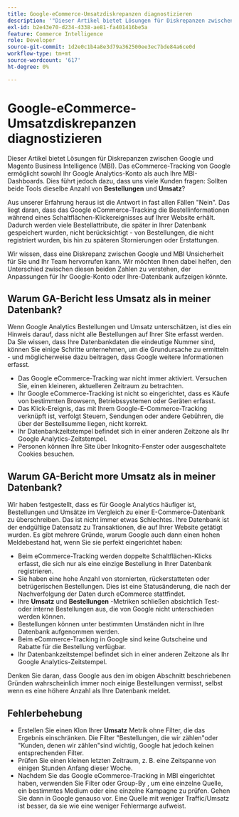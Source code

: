 ```yaml
---
title: Google-eCommerce-Umsatzdiskrepanzen diagnostizieren
description: '"Dieser Artikel bietet Lösungen für Diskrepanzen zwischen Google und Magento Business Intelligence (MBI). Das Google eCommerce-Tracking ermöglicht sowohl Ihr Google Analytics-Konto als auch Ihre MBI-Dashboards, aber es stellt viele Kunden in Frage: Sollten beide Tools die gleiche Anzahl von **Bestellungen** und **Umsatz** melden?'''
exl-id: b2e43e70-d234-4338-ae81-fa401416be5a
feature: Commerce Intelligence
role: Developer
source-git-commit: 1d2e0c1b4a8e3d79a362500ee3ec7bde84a6ce0d
workflow-type: tm+mt
source-wordcount: '617'
ht-degree: 0%

---
```


# Google-eCommerce-Umsatzdiskrepanzen diagnostizieren

Dieser Artikel bietet Lösungen für Diskrepanzen zwischen Google und Magento Business Intelligence (MBI). Das eCommerce-Tracking von Google ermöglicht sowohl Ihr Google Analytics-Konto als auch Ihre MBI-Dashboards. Dies führt jedoch dazu, dass uns viele Kunden fragen: Sollten beide Tools dieselbe Anzahl von **Bestellungen** und **Umsatz**?

Aus unserer Erfahrung heraus ist die Antwort in fast allen Fällen &quot;Nein&quot;. Das liegt daran, dass das Google eCommerce-Tracking die Bestellinformationen während eines Schaltflächen-Klickereignisses auf Ihrer Website erhält. Dadurch werden viele Bestellattribute, die später in Ihrer Datenbank gespeichert wurden, nicht berücksichtigt - von Bestellungen, die nicht registriert wurden, bis hin zu späteren Stornierungen oder Erstattungen.

Wir wissen, dass eine Diskrepanz zwischen Google und MBI Unsicherheit für Sie und Ihr Team hervorrufen kann. Wir möchten Ihnen dabei helfen, den Unterschied zwischen diesen beiden Zahlen zu verstehen, der Anpassungen für Ihr Google-Konto oder Ihre-Datenbank aufzeigen könnte.

## Warum GA-Bericht **less** Umsatz als in meiner Datenbank?

Wenn Google Analytics Bestellungen und Umsatz unterschätzen, ist dies ein Hinweis darauf, dass nicht alle Bestellungen auf Ihrer Site erfasst werden. Da Sie wissen, dass Ihre Datenbankdaten die eindeutige Nummer sind, können Sie einige Schritte unternehmen, um die Grundursache zu ermitteln - und möglicherweise dazu beitragen, dass Google weitere Informationen erfasst.

* Das Google eCommerce-Tracking war nicht immer aktiviert. Versuchen Sie, einen kleineren, aktuelleren Zeitraum zu betrachten.
* Ihr Google eCommerce-Tracking ist nicht so eingerichtet, dass es Käufe von bestimmten Browsern, Betriebssystemen oder Geräten erfasst.
* Das Klick-Ereignis, das mit Ihrem Google-E-Commerce-Tracking verknüpft ist, verfolgt Steuern, Sendungen oder andere Gebühren, die über der Bestellsumme liegen, nicht korrekt.
* Ihr Datenbankzeitstempel befindet sich in einer anderen Zeitzone als Ihr Google Analytics-Zeitstempel.
* Personen können Ihre Site über Inkognito-Fenster oder ausgeschaltete Cookies besuchen.

## Warum GA-Bericht **more** Umsatz als in meiner Datenbank?

Wir haben festgestellt, dass es für Google Analytics häufiger ist, Bestellungen und Umsätze im Vergleich zu einer E-Commerce-Datenbank zu überschreiben. Das ist nicht immer etwas Schlechtes. Ihre Datenbank ist der endgültige Datensatz zu Transaktionen, die auf Ihrer Website getätigt wurden. Es gibt mehrere Gründe, warum Google auch dann einen hohen Meldebestand hat, wenn Sie sie perfekt eingerichtet haben:

* Beim eCommerce-Tracking werden doppelte Schaltflächen-Klicks erfasst, die sich nur als eine einzige Bestellung in Ihrer Datenbank registrieren.
* Sie haben eine hohe Anzahl von stornierten, rückerstatteten oder betrügerischen Bestellungen. Dies ist eine Statusänderung, die nach der Nachverfolgung der Daten durch eCommerce stattfindet.
* Ihre **Umsatz** und **Bestellungen** -Metriken schließen absichtlich Test- oder interne Bestellungen aus, die von Google nicht unterschieden werden können.
* Bestellungen können unter bestimmten Umständen nicht in Ihre Datenbank aufgenommen werden.
* Beim eCommerce-Tracking in Google sind keine Gutscheine und Rabatte für die Bestellung verfügbar.
* Ihr Datenbankzeitstempel befindet sich in einer anderen Zeitzone als Ihr Google Analytics-Zeitstempel.

Denken Sie daran, dass Google aus den im obigen Abschnitt beschriebenen Gründen wahrscheinlich immer noch einige Bestellungen vermisst, selbst wenn es eine höhere Anzahl als Ihre Datenbank meldet.

## Fehlerbehebung

* Erstellen Sie einen Klon Ihrer **Umsatz** Metrik ohne Filter, die das Ergebnis einschränken. Die Filter &quot;Bestellungen, die wir zählen&quot;oder &quot;Kunden, denen wir zählen&quot;sind wichtig, Google hat jedoch keinen entsprechenden Filter.
* Prüfen Sie einen kleinen letzten Zeitraum, z. B. eine Zeitspanne von einigen Stunden Anfang dieser Woche.
* Nachdem Sie das Google eCommerce-Tracking in MBI eingerichtet haben, verwenden Sie Filter oder Group-By , um eine einzelne Quelle, ein bestimmtes Medium oder eine einzelne Kampagne zu prüfen. Gehen Sie dann in Google genauso vor. Eine Quelle mit weniger Traffic/Umsatz ist besser, da sie wie eine weniger Fehlermarge aufweist.
